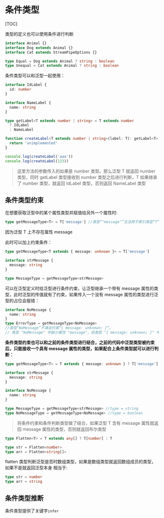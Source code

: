 # 条件类型

[TOC]

类型的定义也可以使用条件进行判断

```typescript
interface Animal {}
interface Dog extends Animal {}
interface Cat extends StreamPipeOptions {}

type Equal = Dog extends Animal ? string : boolean
type Unequal = Cat extends Animal ? string : boolean
```

条件类型可以和泛型一起使用：

```typescript
interface IdLabel {
  id: number
}

interface NameLabel {
  name: string
}

type getLabel<T extends number | string> = T extends number
  ? IdLabel
  : NameLabel

function createLabel<T extends number | string>(label: T): getLabel<T> {
  return 'unimplemented'
}

console.log(createLabel('aaa'))
console.log(createLabel(123))
```

> 这里方法的参数传入的如果是 number 类型。那么泛型 T 就返回 number 类型，同时 getLabel 类型接收到 number 类型之后进行判断，T 如果继承了 number 类型，就返回 IdLabel 类型，否则返回 NameLabel 类型

## 条件类型约束

在想要获取泛型中的某个属性类型并赋值给另外一个属性时:

```typescript
type getMessageType<T> = T['message'] //类型“"message"”无法用于索引类型“T”。
```

因为泛型 T 上不存在属性 message

此时可以加上约束条件：

```typescript
type getMessageType<T extends { message: unknown }> = T['message']

interface strMessage {
  message: string
}

type MessageType = getMessageType<strMessage>
```

可以在泛型定义时给泛型进行条件约束，让泛型继承一个带有 message 属性的类型，此时泛型的传值就有了约束，如果传入一个没有 message 属性的类型进行泛型的占位会报错：

```ts
interface NoMessage {
  name: string
}
type ErrorType = getMessageType<NoMessage>
//类型“NoMessage”不满足约束“{ message: unknown; }”。
// 类型 "NoMessage" 中缺少属性 "message"，但类型 "{ message: unknown; }" 中需要该属性。ts(2344)
```

**条件类型约束也可以和之前的条件类型进行结合，之前的代码中泛型类型被约束后，只能接收一个具有 message 属性的类型，如果配合上条件类型就可以进行判断：**

```ts
type getMessageType<T> = T extends { message: unknown } ? T['message'] : boolean

interface strMessage {
  message: string
}

interface NoMessage {
  name: string
}

type MessageType = getMessageType<strMessage> //type = string
type NoMessageType = getMessageType<NoMessage> //type = boolean
```

> 将条件约束和条件判断类型做了结合，如果泛型 T 含有 message 属性就返回 message 属性的类型，否则就返回布尔类型

```typescript
type Flatten<T> = T extends any[] ? T[number] : T

type str = Flatten<number>
type arr = Flatten<string[]>
```

flatten 类型判断泛型是否时数组类型，如果是数组类型就返回数组成员的类型，如果不是就返回泛型本身
相当于:

```ts
type str = number
type arr = string
```

## 条件类型推断

条件类型提供了关键字`infer`